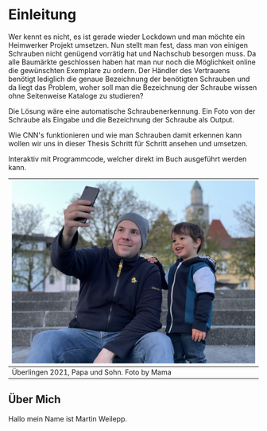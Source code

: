# Einleitung
Wer kennt es nicht, es ist gerade wieder Lockdown und man möchte ein Heimwerker Projekt umsetzen. Nun stellt man fest, dass man von einigen Schrauben nicht genügend vorrätig hat und Nachschub besorgen muss. Da alle Baumärkte geschlossen haben hat man nur noch die Möglichkeit online die gewünschten Exemplare zu ordern. Der Händler des Vertrauens benötigt lediglich die genaue Bezeichnung der benötigten Schrauben und da liegt das Problem, woher soll man die Bezeichnung der Schraube wissen ohne Seitenweise Kataloge zu studieren?

Die Lösung wäre eine automatische Schraubenerkennung. Ein Foto von der Schraube als Eingabe und die Bezeichnung der Schraube als Output.

Wie CNN's funktionieren und wie man Schrauben damit erkennen kann wollen wir uns in dieser Thesis Schritt für Schritt ansehen und umsetzen.

Interaktiv mit Programmcode, welcher direkt im Buch ausgeführt werden kann.

| ![Ein Foto ist schnell eingefügt:](./figures/welcome.jpg) |
| ---------------|
| Überlingen 2021, Papa und Sohn. Foto by Mama|

## Über Mich

Hallo mein Name ist Martin Weilepp.

